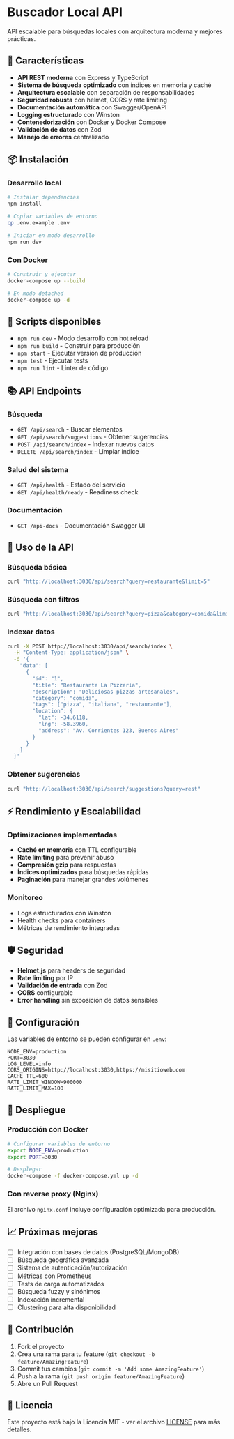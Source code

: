 # Buscador Local API

API escalable para búsquedas locales con arquitectura moderna y mejores prácticas.

## 🚀 Características

- **API REST moderna** con Express y TypeScript
- **Sistema de búsqueda optimizado** con índices en memoria y caché
- **Arquitectura escalable** con separación de responsabilidades
- **Seguridad robusta** con helmet, CORS y rate limiting
- **Documentación automática** con Swagger/OpenAPI
- **Logging estructurado** con Winston
- **Contenedorización** con Docker y Docker Compose
- **Validación de datos** con Zod
- **Manejo de errores** centralizado

## 📦 Instalación

### Desarrollo local

```bash
# Instalar dependencias
npm install

# Copiar variables de entorno
cp .env.example .env

# Iniciar en modo desarrollo
npm run dev
```

### Con Docker

```bash
# Construir y ejecutar
docker-compose up --build

# En modo detached
docker-compose up -d
```

## 🔧 Scripts disponibles

- `npm run dev` - Modo desarrollo con hot reload
- `npm run build` - Construir para producción
- `npm start` - Ejecutar versión de producción
- `npm test` - Ejecutar tests
- `npm run lint` - Linter de código

## 📚 API Endpoints

### Búsqueda
- `GET /api/search` - Buscar elementos
- `GET /api/search/suggestions` - Obtener sugerencias
- `POST /api/search/index` - Indexar nuevos datos
- `DELETE /api/search/index` - Limpiar índice

### Salud del sistema
- `GET /api/health` - Estado del servicio
- `GET /api/health/ready` - Readiness check

### Documentación
- `GET /api-docs` - Documentación Swagger UI

## 📖 Uso de la API

### Búsqueda básica
```bash
curl "http://localhost:3030/api/search?query=restaurante&limit=5"
```

### Búsqueda con filtros
```bash
curl "http://localhost:3030/api/search?query=pizza&category=comida&limit=10&offset=0"
```

### Indexar datos
```bash
curl -X POST http://localhost:3030/api/search/index \
  -H "Content-Type: application/json" \
  -d '{
    "data": [
      {
        "id": "1",
        "title": "Restaurante La Pizzería",
        "description": "Deliciosas pizzas artesanales",
        "category": "comida",
        "tags": ["pizza", "italiana", "restaurante"],
        "location": {
          "lat": -34.6118,
          "lng": -58.3960,
          "address": "Av. Corrientes 123, Buenos Aires"
        }
      }
    ]
  }'
```

### Obtener sugerencias
```bash
curl "http://localhost:3030/api/search/suggestions?query=rest"
```

## ⚡ Rendimiento y Escalabilidad

### Optimizaciones implementadas
- **Caché en memoria** con TTL configurable
- **Rate limiting** para prevenir abuso
- **Compresión gzip** para respuestas
- **Índices optimizados** para búsquedas rápidas
- **Paginación** para manejar grandes volúmenes

### Monitoreo
- Logs estructurados con Winston
- Health checks para containers
- Métricas de rendimiento integradas

## 🛡️ Seguridad

- **Helmet.js** para headers de seguridad
- **Rate limiting** por IP
- **Validación de entrada** con Zod
- **CORS** configurable
- **Error handling** sin exposición de datos sensibles

## 🔧 Configuración

Las variables de entorno se pueden configurar en `.env`:

```env
NODE_ENV=production
PORT=3030
LOG_LEVEL=info
CORS_ORIGINS=http://localhost:3030,https://misitioweb.com
CACHE_TTL=600
RATE_LIMIT_WINDOW=900000
RATE_LIMIT_MAX=100
```

## 🚀 Despliegue

### Producción con Docker
```bash
# Configurar variables de entorno
export NODE_ENV=production
export PORT=3030

# Desplegar
docker-compose -f docker-compose.yml up -d
```

### Con reverse proxy (Nginx)
El archivo `nginx.conf` incluye configuración optimizada para producción.

## 📈 Próximas mejoras

- [ ] Integración con bases de datos (PostgreSQL/MongoDB)
- [ ] Búsqueda geográfica avanzada
- [ ] Sistema de autenticación/autorización
- [ ] Métricas con Prometheus
- [ ] Tests de carga automatizados
- [ ] Búsqueda fuzzy y sinónimos
- [ ] Indexación incremental
- [ ] Clustering para alta disponibilidad

## 🤝 Contribución

1. Fork el proyecto
2. Crea una rama para tu feature (`git checkout -b feature/AmazingFeature`)
3. Commit tus cambios (`git commit -m 'Add some AmazingFeature'`)
4. Push a la rama (`git push origin feature/AmazingFeature`)
5. Abre un Pull Request

## 📄 Licencia

Este proyecto está bajo la Licencia MIT - ver el archivo [LICENSE](LICENSE) para más detalles.
